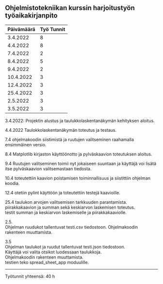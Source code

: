 ## Ohjelmistotekniikan kurssin harjoitustyön työaikakirjanpito  

| Päivämäärä    | Työ Tunnit    |
| ------------- | ------------- |
| 3.4.2022      |   8            |
| 4.4.2022      |   8            |
|7.4.2022       |   2            |
|8.4.2022       |   5            |
|9.4.2022       |   2            |
|10.4.2022      |   3            |
|12.4.2022      |   3            |
|25.4.2022      |   3            |
|2.5.2022       |   3            |
|3.5.2022       |   3            |


3.4.2022:
Projektin alustus ja taulukkolaskentanäkymän kehityksen aloitus.

4.4.2022
Taulokkolaskentanäkymän toteutus ja testaus.

7.4
ohjelmakoodin siistimistä ja ruutujen valitseminen raahamalla ensimmäinen versio.

8.4
Matplotlib kirjaston käyttöönotto ja pylväskaavion toteutuksen aloitus.

9.4
Ruutujen valitseminen toimii nyt jokaiseen suuntaan ja käyttäjä voi lisätä itse pylväskaavion valitsemastaan tiedosta.

10.4 
toteutettiin kaavion poistamisen toiminnallisuus ja siistittiin ohjelman koodia.

12.4
otetiin pylint käyttöön ja toteutettiin testejä kaavioille.

25.4
taulukon arvojen valitsemisen tarkkuuden parantamista.  
piirakkakaavion ja summan sekä keskiarvon laskemisen toteutus.  
testit summan ja keskiarvon laskemiselle ja piirakkakaaviolle.  

2.5.  
Ohjelman ruudukot tallentuvat testi.csv tiedostoon.
Ohjelmakoodin rakenteen muuttamista.

3.5  
Ohjelman taulukot ja ruudut tallentuvat testi.json tiedostoon.  
Käyttäjä voi valita otsikot luodessaan taulukkoja.  
Ohjelmakoodin rakenteen muuttamista.  
testien teko spread_sheet_app moduulille.  

------------------
Työtunnit yhteensä: 40 h
